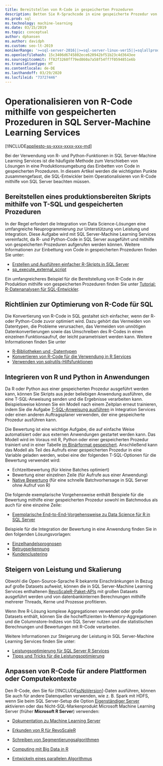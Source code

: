 ```yaml
---
title: Bereitstellen von R-Code in gespeicherten Prozeduren
description: Betten Sie R-Sprachcode in eine gespeicherte Prozedur von SQL Server ein, um ihn für alle Clientanwendungen mit Zugriff auf eine SQL Server-Datenbank verfügbar zu machen.
ms.prod: sql
ms.technology: machine-learning
ms.date: 03/15/2019
ms.topic: conceptual
author: dphansen
ms.author: davidph
ms.custom: seo-lt-2019
monikerRange: '>=sql-server-2016||>=sql-server-linux-ver15||=sqlallproducts-allversions'
ms.openlocfilehash: 15c3406d6745802ece620942bf51b23c4d3643ee
ms.sourcegitcommit: ff82f3260ff79ed860a7a58f54ff7f0594851e6b
ms.translationtype: HT
ms.contentlocale: de-DE
ms.lasthandoff: 03/29/2020
ms.locfileid: "73727446"
---
```

# <a name="operationalize-r-code-using-stored-procedures-in-sql-server-machine-learning-services"></a>Operationalisieren von R-Code mithilfe von gespeicherten Prozeduren in SQL Server-Machine Learning Services
[!INCLUDE[appliesto-ss-xxxx-xxxx-xxx-md](../../includes/appliesto-ss-xxxx-xxxx-xxx-md.md)]

Bei der Verwendung von R- und Python-Funktionen in SQL Server-Machine Learning Services ist die häufigste Methode zum Verschieben von Lösungen in eine Produktionsumgebung das Einbetten von Code in gespeicherten Prozeduren. In diesem Artikel werden die wichtigsten Punkte zusammengefasst, die SQL-Entwickler beim Operationalisieren von R-Code mithilfe von SQL Server beachten müssen.

## <a name="deploy-production-ready-script-using-t-sql-and-stored-procedures"></a>Bereitstellen eines produktionsbereiten Skripts mithilfe von T-SQL und gespeicherten Prozeduren

In der Regel erfordert die Integration von Data Science-Lösungen eine umfangreiche Neuprogrammierung zur Unterstützung von Leistung und Integration. Diese Aufgabe wird mit SQL Server-Machine Learning Services vereinfacht, da R- und Python-Code in SQL Server ausgeführt und mithilfe von gespeicherten Prozeduren aufgerufen werden können. Weitere Informationen zur Einbettung von Code in gespeicherten Prozeduren finden Sie unter:

+ [Erstellen und Ausführen einfacher R-Skripts in SQL Server](../tutorials/quickstart-r-create-script.md)
+ [sp_execute_external_script](../../relational-databases/system-stored-procedures/sp-execute-external-script-transact-sql.md)

Ein umfangreicheres Beispiel für die Bereitstellung von R-Code in der Produktion mithilfe von gespeicherten Prozeduren finden Sie unter [Tutorial: R-Datenanalysen für SQL-Entwickler](../../advanced-analytics/tutorials/sqldev-in-database-r-for-sql-developers.md).

## <a name="guidelines-for-optimizing-r-code-for-sql"></a>Richtlinien zur Optimierung von R-Code für SQL

Die Konvertierung von R-Code in SQL gestaltet sich einfacher, wenn der R- oder Python-Code zuvor optimiert wird. Dazu gehört das Vermeiden von Datentypen, die Probleme verursachen, das Vermeiden von unnötigen Datenkonvertierungen sowie das Umschreiben des R-Codes in einen einzelnen Funktionsaufruf, der leicht parametrisiert werden kann. Weitere Informationen finden Sie unter

+ [R-Bibliotheken und -Datentypen](r-libraries-and-data-types.md)
+ [Konvertieren von R-Code für die Verwendung in R Services](converting-r-code-for-use-in-sql-server.md)
+ [Verwenden von sqlrutils-Hilfsfunktionen](ref-r-sqlrutils.md)

## <a name="integrate-r-and-python-with-applications"></a>Integrieren von R und Python in Anwendungen

Da R oder Python aus einer gespeicherten Prozedur ausgeführt werden kann, können Sie Skripts aus jeder beliebigen Anwendung ausführen, die eine T-SQL-Anweisung senden und die Ergebnisse verarbeiten kann. Beispielsweise können Sie ein Modell nach einem Zeitplan erneut trainieren, indem Sie die Aufgabe [T-SQL-Anweisung ausführen](https://docs.microsoft.com/sql/integration-services/control-flow/execute-t-sql-statement-task) in Integration Services oder einen anderen Auftragsplaner verwenden, der eine gespeicherte Prozedur ausführen kann.

Die Bewertung ist eine wichtige Aufgabe, die auf einfache Weise automatisiert oder aus externen Anwendungen gestartet werden kann. Das Modell wird im Voraus mit R, Python oder einer gespeicherten Prozedur trainiert und in einer Tabelle [im Binärformat gespeichert](../tutorials/walkthrough-build-and-save-the-model.md). Anschließend kann das Modell als Teil des Aufrufs einer gespeicherten Prozedur in eine Variable geladen werden, wobei eine der folgenden T-SQL-Optionen für die Bewertung verwendet wird:

+ Echtzeitbewertung (für kleine Batches optimiert)
+ Bewertung einer einzelnen Zeile (für Aufrufe aus einer Anwendung)
+ [Native Bewertung](../sql-native-scoring.md) (für eine schnelle Batchvorhersage in SQL Server ohne Aufruf von R)

Die folgende exemplarische Vorgehensweise enthält Beispiele für die Bewertung mithilfe einer gespeicherten Prozedur sowohl im Batchmodus als auch für eine einzelne Zeile:

+ [Exemplarische End-to-End-Vorgehensweise zu Data Science für R in SQL Server](../tutorials/walkthrough-data-science-end-to-end-walkthrough.md)

Beispiele für die Integration der Bewertung in eine Anwendung finden Sie in den folgenden Lösungsvorlagen:

+ [Einzelhandelsprognosen](https://github.com/Microsoft/SQL-Server-R-Services-Samples/blob/master/RetailForecasting/Introduction.md)
+ [Betrugserkennung](https://github.com/Microsoft/r-server-fraud-detection)
+ [Kundenclustering](https://github.com/Microsoft/sql-server-samples/tree/master/samples/features/r-services/getting-started/customer-clustering)

## <a name="boost-performance-and-scale"></a>Steigern von Leistung und Skalierung

Obwohl die Open-Source-Sprache R bekannte Einschränkungen in Bezug auf große Datasets aufweist, können die in SQL Server-Machine Learning Services enthaltenen [RevoScaleR-Paket-APIs](ref-r-revoscaler.md) mit großen Datasets ausgeführt werden und von datenbankinternen Berechnungen mithilfe mehrerer Threads, Kerne und Prozesse profitieren.

Wenn Ihre R-Lösung komplexe Aggregationen verwendet oder große Datasets enthält, können Sie die hocheffizienten In-Memory-Aggregationen und die Columnstore-Indizes von SQL Server nutzen und die statistischen Berechnungen und Bewertungen mit R-Code verarbeiten.

Weitere Informationen zur Steigerung der Leistung in SQL Server-Machine Learning Services finden Sie unter:

+ [Leistungsoptimierung für SQL Server R Services](../../advanced-analytics/r/sql-server-r-services-performance-tuning.md)
+ [Tipps und Tricks für die Leistungsoptimierung](https://gallery.cortanaintelligence.com/Tutorial/SQL-Server-Optimization-Tips-and-Tricks-for-Analytics-Services)

## <a name="adapt-r-code-for-other-platforms-or-compute-contexts"></a>Anpassen von R-Code für andere Plattformen oder Computekontexte

Den R-Code, den Sie für [!INCLUDE[ssNoVersion](../../includes/ssnoversion-md.md)]-Daten ausführen, können Sie auch für andere Datenquellen verwenden, wie z. B. Spark mit HDFS, wenn Sie beim SQL Server-Setup die Option [Eigenständiger Server](../install/sql-machine-learning-standalone-windows-install.md) aktivieren oder das Nicht-SQL-Markenprodukt Microsoft Machine Learning Server (früher **Microsoft R Server**) verwenden:

+ [Dokumentation zu Machine Learning Server](https://docs.microsoft.com/r-server/)

+ [Erkunden von R für RevoScaleR](https://docs.microsoft.com/r-server/r/tutorial-r-to-revoscaler)

+ [Schreiben von Segmentierungsalgorithmen](https://docs.microsoft.com/r-server/r/how-to-developer-write-chunking-algorithms)

+ [Computing mit Big Data in R](https://docs.microsoft.com/r-server/r/tutorial-large-data-tips)

+ [Entwickeln eines parallelen Algorithmus](https://docs.microsoft.com/r-server/r-reference/revopemar/pemar)

